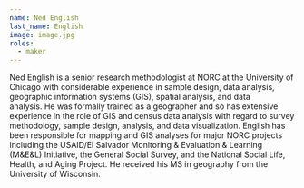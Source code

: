 ```yaml
---
name: Ned English
last_name: English
image: image.jpg
roles:
  - maker
---
```

Ned English is a senior research methodologist at NORC at the University of Chicago with considerable experience in sample design, data analysis, geographic information systems (GIS), spatial analysis, and data analysis. He was formally trained as a geographer and so has extensive experience in the role of GIS and census data analysis with regard to survey methodology, sample design, analysis, and data visualization. English has been responsible for mapping and GIS analyses for major NORC projects including the USAID/El Salvador Monitoring & Evaluation & Learning (M&E&L) Initiative, the General Social Survey, and the National Social Life, Health, and Aging Project. He received his MS in geography from the University of Wisconsin.